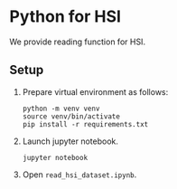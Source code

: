 # Python for HSI

We provide reading function for HSI.

## Setup

1. Prepare virtual environment as follows:

	```
	python -m venv venv
	source venv/bin/activate
	pip install -r requirements.txt
	```

2. Launch jupyter notebook.

	```
	jupyter notebook
	```

3. Open `read_hsi_dataset.ipynb`.